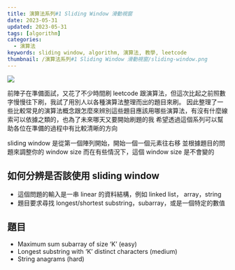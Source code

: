 ```yaml
---
title: 演算法系列#1 Sliding Window 滑動視窗
date: 2023-05-31
updated: 2023-05-31
tags: [algorithm]
categories:
  - 演算法
keywords: sliding window, algorithm, 演算法, 教學, leetcode
thumbnail: /演算法系列#1 Sliding Window 滑動視窗/sliding-window.png
---
```


![](/blog/assets/sliding-window.png)

<!-- more -->

前陣子在準備面試，又花了不少時間刷 leetcode 跟演算法，但這次比起之前照數字慢慢往下刷，我試了用別人以各種演算法整理而出的題目來刷。
因此整理了一些比較常見的演算法概念跟怎麼來辨別這些題目應該用哪些演算法，有沒有什麼線索可以依據之類的，也為了未來哪天又要開始刷題的我
希望透過這個系列可以幫助各位在準備的過程中有比較清晰的方向

sliding window 是從第一個陣列開始，開始一個一個元素往右移
並根據題目的問題來調整你的 window size
而在有些情況下，這個 window size 是不會變的

## 如何分辨是否該使用 sliding window
- 這個問題的輸入是一串 linear 的資料結構，例如 linked list， array，string
- 題目要求尋找 longest/shortest substring，subarray，或是一個特定的數值

## 題目
- Maximum sum subarray of size ‘K’ (easy) 
- Longest substring with ‘K’ distinct characters (medium) 
- String anagrams (hard)
